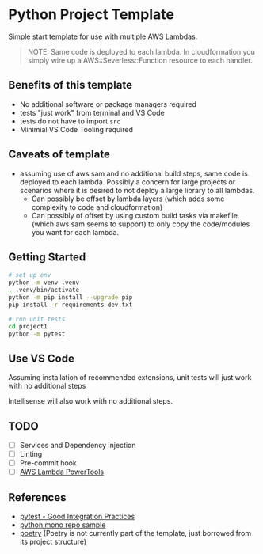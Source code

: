 # Python Project Template

Simple start template for use with multiple AWS Lambdas.

> NOTE: Same code is deployed to each lambda. In cloudformation
> you simply wire up a AWS::Severless::Function resource to each handler.

## Benefits of this template

- No additional software or package managers required
- tests "just work" from terminal and VS Code
- tests do not have to import `src`
- Minimial VS Code Tooling required

## Caveats of template

- assuming use of aws sam and no additional build steps,
  same code is deployed to each lambda. Possibly a concern
  for large projects or scenarios where it is desired to not deploy
  a large library to all lambdas.
  - Can possibly be offset by lambda layers (which adds some complexity to code and cloudformation)
  - Can possibly of offset by using custom build tasks via makefile (which aws sam seems to support) to only copy the code/modules you want for each lambda.

## Getting Started

```bash
# set up env
python -m venv .venv
. .venv/bin/activate
python -m pip install --upgrade pip
pip install -r requirements-dev.txt

# run unit tests
cd project1
python -m pytest
```

## Use VS Code

Assuming installation of recommended extensions, unit tests will just work with no additional steps

Intellisense will also work with no additional steps.

## TODO

- [ ] Services and Dependency injection
- [ ] Linting
- [ ] Pre-commit hook
- [ ] [AWS Lambda PowerTools](https://github.com/awslabs/aws-lambda-powertools-python)

## References

- [pytest - Good Integration Practices](https://docs.pytest.org/en/reorganize-docs/goodpractices.html)
- [python mono repo sample](https://github.com/ya-mori/python-monorepo)
- [poetry](https://python-poetry.org/) (Poetry is not currently part of the template, just borrowed from its project structure)
